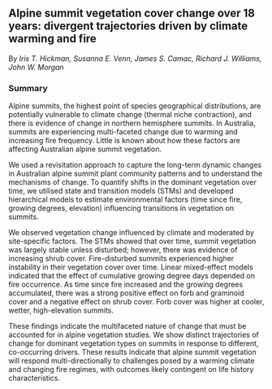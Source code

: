 ## Alpine summit vegetation cover change over 18 years: divergent trajectories driven by climate warming and fire
By *Iris T. Hickman, Susanna E. Venn, James S. Camac, Richard J. Williams, John W. Morgan*

### Summary

Alpine summits, the highest point of species geographical distributions, are potentially vulnerable to climate change (thermal niche contraction), and there is evidence of change in northern hemisphere summits. In Australia, summits are experiencing multi-faceted change due to warming and increasing fire frequency. Little is known about how these factors are affecting Australian alpine summit vegetation.

We used a revisitation approach to capture the long-term dynamic changes in Australian alpine summit plant community patterns and to understand the mechanisms of change. To quantify shifts in the dominant vegetation over time, we utilised state and transition models (STMs) and developed hierarchical models to estimate environmental factors (time since fire, growing degrees, elevation) influencing transitions in vegetation on summits.

We observed vegetation change influenced by climate and moderated by site-specific factors. The STMs showed that over time, summit vegetation was largely stable unless disturbed; however, there was evidence of increasing shrub cover. Fire-disturbed summits experienced higher instability in their vegetation cover over time. Linear mixed-effect models indicated that the effect of cumulative growing degree days depended on fire occurrence. As time since fire increased and the growing degrees accumulated, there was a strong positive effect on forb and graminoid cover and a negative effect on shrub cover. Forb cover was higher at cooler, wetter, high-elevation summits.  

These findings indicate the multifaceted nature of change that must be accounted for in alpine vegetation studies. We show distinct trajectories of change for dominant vegetation types on summits in response to different, co-occurring drivers. These results indicate that alpine summit vegetation will respond multi-directionally to challenges posed by a warming climate and changing fire regimes, with outcomes likely contingent on life history characteristics.

